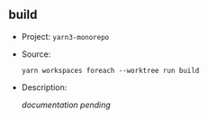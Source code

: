 ## build

-   Project: `yarn3-monorepo`
-   Source:

    ```shell
    yarn workspaces foreach --worktree run build
    ```

-   Description:

    _documentation pending_
